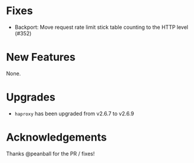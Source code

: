 # Fixes

* Backport: Move request rate limit stick table counting to the HTTP level (#352)

# New Features

None.

# Upgrades

* `haproxy` has been upgraded from v2.6.7 to v2.6.9

# Acknowledgements

Thanks @peanball for the PR / fixes!
